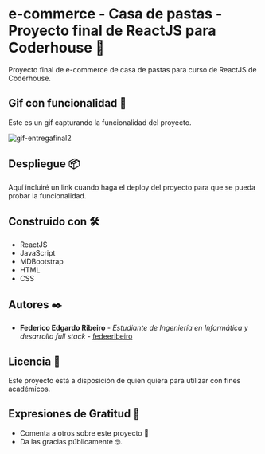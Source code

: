 # e-commerce - Casa de pastas - Proyecto final de ReactJS para Coderhouse 🍝

Proyecto final de e-commerce de casa de pastas para curso de ReactJS de Coderhouse.

## Gif con funcionalidad 🚀

Este es un gif capturando la funcionalidad del proyecto.

![gif-entregafinal2](https://user-images.githubusercontent.com/62121011/213324663-67be410e-eb75-49e7-91ce-4d23dfecf6e0.gif)

## Despliegue 📦

Aquí incluiré un link cuando haga el deploy del proyecto para que se pueda probar la funcionalidad.

## Construido con 🛠️

* ReactJS
* JavaScript
* MDBootstrap
* HTML
* CSS

## Autores ✒️

* **Federico Edgardo Ribeiro** - *Estudiante de Ingeniería en Informática y desarrollo full stack* - [fedeeribeiro](https://www.linkedin.com/in/ribeirofedericoedgardo/)

## Licencia 📄

Este proyecto está a disposición de quien quiera para utilizar con fines académicos.

## Expresiones de Gratitud 🎁

* Comenta a otros sobre este proyecto 📢
* Da las gracias públicamente 🤓.
